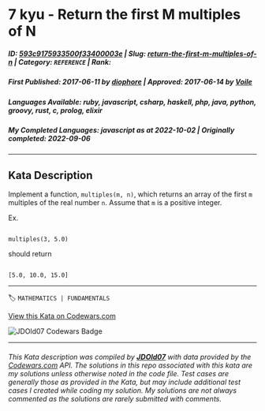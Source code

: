 # 7 kyu - Return the first M multiples of N

##### **ID**: [593c9175933500f33400003e](https://www.codewars.com/kata/593c9175933500f33400003e) | **Slug**: [return-the-first-m-multiples-of-n](https://www.codewars.com/kata/593c9175933500f33400003e) | **Category**: `REFERENCE` | **Rank**: <span style="color:white">7 kyu</span>

##### **First Published**: 2017-06-11 ***by*** [diophore](https://www.codewars.com/users/diophore) | **Approved**: 2017-06-14 ***by*** [Voile](https://www.codewars.com/users/Voile)

##### **Languages Available**: ruby, javascript, csharp, haskell, php, java, python, groovy, rust, c, prolog, elixir

##### **My Completed Languages**: javascript ***as at*** 2022-10-02 | **Originally completed**: 2022-09-06

---

## Kata Description


Implement a function, `multiples(m, n)`, which returns an array of the first `m` multiples of the real number `n`. Assume that `m` is a positive integer.



Ex.

```

multiples(3, 5.0)

```

should return

```

[5.0, 10.0, 15.0]

```



---


🏷 `MATHEMATICS | FUNDAMENTALS`


[View this Kata on Codewars.com](https://www.codewars.com/kata/593c9175933500f33400003e)

![](https://www.codewars.com/users/jdold07/badges/large "JDOld07 Codewars Badge")

---

###### *This Kata description was compiled by [**JDOld07**](https://tpstech.dev) with data provided by the [Codewars.com](https://www.codewars.com) API.  The solutions in this repo associated with this kata are my solutions unless otherwise noted in the code file.  Test cases are generally those as provided in the Kata, but may include additional test cases I created while coding my solution.  My solutions are not always commented as the solutions are rarely submitted with comments.*
